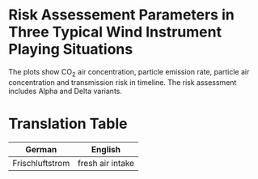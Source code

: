 # Risk Assessement Parameters in Three Typical Wind Instrument Playing Situations

The plots show CO<sub>2</sub> air concentration, particle emission rate, particle air concentration and transmission risk in timeline.
The risk assessment includes Alpha and Delta variants.




# Translation Table
 | German | English | 
 | --- | --- | 
 | Frischluftstrom | fresh air intake | 

